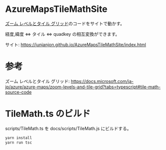 # AzureMapsTileMathSite

[ズーム レベルとタイル グリッド](https://docs.microsoft.com/ja-jp/azure/azure-maps/zoom-levels-and-tile-grid?tabs=typescript#tile-math-source-code
)のコードをサイトで動かす。

経度,緯度 <=> タイル <=> quadkey の相互変換ができます。

サイト: https://junjanjon.github.io/AzureMapsTileMathSite/index.html

# 参考

ズーム レベルとタイル グリッド: https://docs.microsoft.com/ja-jp/azure/azure-maps/zoom-levels-and-tile-grid?tabs=typescript#tile-math-source-code

# TileMath.ts のビルド

scripts/TileMath.ts を docs/scripts/TileMath.js にビルドする。

```sh
yarn install
yarn run tsc
```
